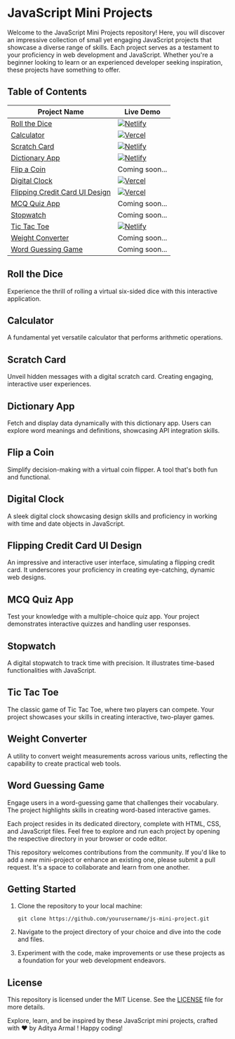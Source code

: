 # JavaScript Mini Projects

Welcome to the JavaScript Mini Projects repository! Here, you will discover an impressive collection of small yet engaging JavaScript projects that showcase a diverse range of skills. Each project serves as a testament to your proficiency in web development and JavaScript. Whether you're a beginner looking to learn or an experienced developer seeking inspiration, these projects have something to offer.

## Table of Contents
<div align="center">
  
| Project Name | Live Demo |
|--------------|----------|
| [Roll the Dice](#roll-the-dice) | [![Netlify](https://img.shields.io/badge/netlify-%23000000.svg?style=for-the-badge&logo=netlify&logoColor=#00C7B7)](https://velvety-baklava-7ce5f8.netlify.app/) |
| [Calculator](#calculator) | [![Vercel](https://img.shields.io/badge/Vercel-000000?style=for-the-badge&logo=Vercel&logoColor=FFFFFF)](https://adityaarmal-calculator.vercel.app/) |
| [Scratch Card](#scratch-card) | [![Netlify](https://img.shields.io/badge/netlify-%23000000.svg?style=for-the-badge&logo=netlify&logoColor=#00C7B7)](https://fabulous-pika-28c185.netlify.app/) |
| [Dictionary App](#dictionary-app) | [![Netlify](https://img.shields.io/badge/netlify-%23000000.svg?style=for-the-badge&logo=netlify&logoColor=#00C7B7)](https://aesthetic-wisp-6d305d.netlify.app/) |
| [Flip a Coin](#flip-a-coin) | Coming soon... |
| [Digital Clock](#digital-clock) | [![Vercel](https://img.shields.io/badge/Vercel-000000?style=for-the-badge&logo=Vercel&logoColor=FFFFFF)](https://adityaarmal-digital-clock.vercel.app/) |
| [Flipping Credit Card UI Design](#flipping-credit-card-ui-design) | [![Vercel](https://img.shields.io/badge/Vercel-000000?style=for-the-badge&logo=Vercel&logoColor=FFFFFF)](https://card-flipping.vercel.app/) |
| [MCQ Quiz App](#mcq-quiz-app) | Coming soon... |
| [Stopwatch](#stopwatch) | Coming soon... |
| [Tic Tac Toe](#tic-tac-toe) | [![Netlify](https://img.shields.io/badge/netlify-%23000000.svg?style=for-the-badge&logo=netlify&logoColor=#00C7B7)](https://wondrous-dieffenbachia-f5a063.netlify.app/) |
| [Weight Converter](#weight-converter) | Coming soon... |
| [Word Guessing Game](#word-guessing-game) | Coming soon... |

</div>

## Roll the Dice
Experience the thrill of rolling a virtual six-sided dice with this interactive application. 

## Calculator
A fundamental yet versatile calculator that performs arithmetic operations. 

## Scratch Card
Unveil hidden messages with a digital scratch card. Creating engaging, interactive user experiences.

## Dictionary App
Fetch and display data dynamically with this dictionary app. Users can explore word meanings and definitions, showcasing API integration skills.

## Flip a Coin
Simplify decision-making with a virtual coin flipper. A tool that's both fun and functional.

## Digital Clock
A sleek digital clock showcasing design skills and proficiency in working with time and date objects in JavaScript.

## Flipping Credit Card UI Design
An impressive and interactive user interface, simulating a flipping credit card. It underscores your proficiency in creating eye-catching, dynamic web designs.

## MCQ Quiz App
Test your knowledge with a multiple-choice quiz app. Your project demonstrates interactive quizzes and handling user responses.

## Stopwatch
A digital stopwatch to track time with precision. It illustrates time-based functionalities with JavaScript.

## Tic Tac Toe
The classic game of Tic Tac Toe, where two players can compete. Your project showcases your skills in creating interactive, two-player games.

## Weight Converter
A utility to convert weight measurements across various units, reflecting the capability to create practical web tools.

## Word Guessing Game
Engage users in a word-guessing game that challenges their vocabulary. The project highlights skills in creating word-based interactive games.

Each project resides in its dedicated directory, complete with HTML, CSS, and JavaScript files. Feel free to explore and run each project by opening the respective directory in your browser or code editor.

This repository welcomes contributions from the community. If you'd like to add a new mini-project or enhance an existing one, please submit a pull request. It's a space to collaborate and learn from one another.

## Getting Started

1. Clone the repository to your local machine:
   ```
   git clone https://github.com/yourusername/js-mini-project.git
   ```

2. Navigate to the project directory of your choice and dive into the code and files.

3. Experiment with the code, make improvements or use these projects as a foundation for your web development endeavors.

## License

This repository is licensed under the MIT License. See the [LICENSE](LICENSE) file for more details.

Explore, learn, and be inspired by these JavaScript mini projects, crafted with ❤️ by Aditya Armal ! Happy coding!

